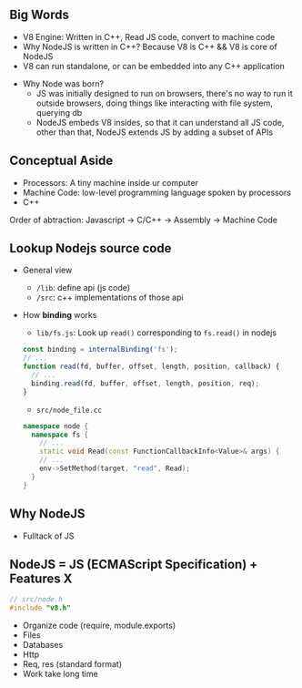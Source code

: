 ## Big Words
* V8 Engine: Written in C++, Read JS code, convert to machine code
* Why NodeJS is written in C++? Because V8 is C++ && V8 is core of NodeJS
* V8 can run standalone, or can be embedded into any C++ application
- Why Node was born? 
  - JS was initially designed to run on browsers, there's no way to run it outside browsers, doing things like interacting with file system, querying db
  - NodeJS embeds V8 insides, so that it can understand all JS code, other than that, NodeJS extends JS by adding a subset of APIs

## Conceptual Aside
* Processors: A tiny machine inside ur computer
* Machine Code: low-level programming language spoken by processors
* C++

Order of abtraction: Javascript -> C/C++ -> Assembly -> Machine Code

## Lookup Nodejs source code
- General view
  - `/lib`: define api (js code)
  - `/src`: c++ implementations of those api

- How __binding__ works
  - `lib/fs.js`: Look up `read()` corresponding to `fs.read()` in nodejs
  
  ```js
  const binding = internalBinding('fs');
  // ...
  function read(fd, buffer, offset, length, position, callback) {
    // ...
    binding.read(fd, buffer, offset, length, position, req);
  }
  ```
  
  - `src/node_file.cc`
  
  ```c++
  namespace node {
    namespace fs {
      // ...
      static void Read(const FunctionCallbackInfo<Value>& args) {
      // ...
      env->SetMethod(target, "read", Read);
    }
  }
  ```

## Why NodeJS
- Fulltack of JS

## NodeJS = JS (ECMAScript Specification) + Features X
```cpp
// src/node.h
#include "v8.h"
```
- Organize code (require, module.exports)
- Files
- Databases
- Http
- Req, res (standard format)
- Work take long time
